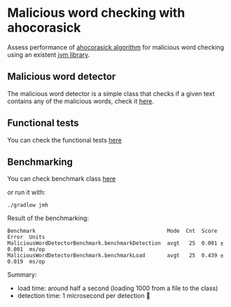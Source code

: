 # Malicious word checking with ahocorasick

Assess performance of [ahocorasick algorithm](https://en.wikipedia.org/wiki/Aho%E2%80%93Corasick_algorithm) for malicious word checking using 
an existent [jvm library](https://github.com/robert-bor/aho-corasick).

## Malicious word detector

The malicious word detector is a simple class that checks if a given text contains any of the malicious words, check it [here](/src/main/kotlin/wordchecker/MaliciousWordDetector.kt). 

## Functional tests

You can check the functional tests [here](/src/test/kotlin/wordchecker/MaliciousWordDetectorTest.kt)

## Benchmarking

You can check benchmark class [here](/src/jmh/kotlin/benchmark/MaliciousWordDetectorBenchmark.kt)

or run it with:

```shell
./gradlew jmh
```

Result of the benchmarking:

```shell
Benchmark                                          Mode  Cnt  Score    Error  Units
MaliciousWordDetectorBenchmark.benchmarkDetection  avgt   25  0.001 ±  0.001  ms/op
MaliciousWordDetectorBenchmark.benchmarkLoad       avgt   25  0.439 ±  0.019  ms/op
```
Summary:
- load time: around half a second (loading 1000 from a file to the class) 
- detection time: 1 microsecond per detection 🚀

